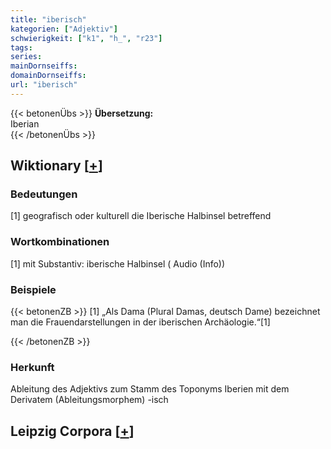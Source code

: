 ```yaml
---
title: "iberisch"
kategorien: ["Adjektiv"]
schwierigkeit: ["k1", "h_", "r23"]
tags:
series:
mainDornseiffs:
domainDornseiffs:
url: "iberisch"
---
```


{{< betonenÜbs >}}
**Übersetzung:**  
Iberian  
{{< /betonenÜbs >}}

## Wiktionary [[+](https://de.wiktionary.org/wiki/iberisch)]

### Bedeutungen
[1] geografisch oder kulturell die Iberische Halbinsel betreffend  

### Wortkombinationen
[1] mit Substantiv: iberische Halbinsel ( Audio (Info))  

### Beispiele
{{< betonenZB >}}
[1] „Als Dama (Plural Damas, deutsch Dame) bezeichnet man die Frauendarstellungen in der iberischen Archäologie.“[1]  

{{< /betonenZB >}}
### Herkunft
Ableitung des Adjektivs zum Stamm des Toponyms Iberien mit dem Derivatem (Ableitungsmorphem) -isch  


## Leipzig Corpora [[+](https://corpora.uni-leipzig.de/en/res?word=iberisch&corpusId=deu_newscrawl-public_2018)]


